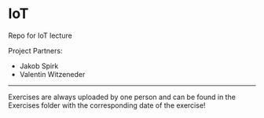 # IoT
Repo for IoT lecture

Project Partners: 
* Jakob Spirk
* Valentin Witzeneder


--- 

Exercises are always uploaded by one person and can be found in the Exercises folder with the corresponding date of the exercise!
